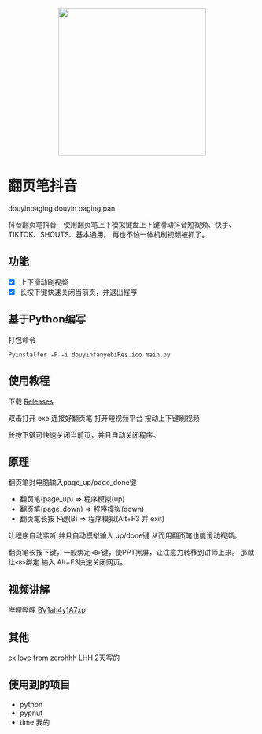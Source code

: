 <p align="center">
   <img width="300" height="auto" src="https://ghproxy.com/https://raw.githubusercontent.com/cniu6/douyinpaging/main/png/%E7%BF%BB%E9%A1%B5%E7%AC%94%E6%8A%96%E9%9F%B3ico.png?raw=true">
 </p>


# 翻页笔抖音
 douyinpaging
 douyin paging pan 

 
抖音翻页笔抖音 - 使用翻页笔上下模拟键盘上下键滑动抖音短视频、快手、TIKTOK、SHOUTS、基本通用。
再也不怕一体机刷视频被抓了。

## 功能

- [x] 上下滑动刷视频
- [x] 长按下键快速关闭当前页，并退出程序

## 基于Python编写
打包命令

```shell script
Pyinstaller -F -i douyinfanyebiRes.ico main.py
```


## 使用教程

下载 [Releases](https://github.com/cniu6/douyinpaging/releases)


双击打开 exe
连接好翻页笔
打开短视频平台
按动上下键刷视频

长按下键可快速关闭当前页，并且自动关闭程序。

## 原理

翻页笔对电脑输入page_up/page_done键


- 翻页笔(page_up)    =>   程序模拟(up)
- 翻页笔(page_down)  =>   程序模拟(down)
- 翻页笔长按下键(B)   =>   程序模拟(Alt+F3 并 exit)



让程序自动监听 并且自动模拟输入 up/done键
从而用翻页笔也能滑动视频。

翻页笔长按下键，一般绑定`<B>`键，使PPT黑屏，让注意力转移到讲师上来。
那就让`<B>`绑定 输入 Alt+F3快速关闭网页。

## 视频讲解



哔哩哔哩 [BV1ah4y1A7xp](https://www.bilibili.com/video/BV1ah4y1A7xp)


## 其他

cx love from zerohhh LHH
2天写的


## 使用到的项目

* python
* pypnut
* time 我的

